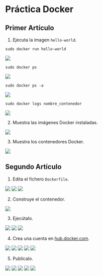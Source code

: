 # Práctica Docker

## Primer Artículo
1. Ejecuta la imagen `hello-world`.

```
sudo docker run hello-world
```

![](/Tema3/img/Screenshot_15.png)

```
sudo docker ps
```

![](/Tema3/img/Screenshot_16.png)

```
sudo docker ps -a
```

![](/Tema3/img/Screenshot_17.png)

```
sudo docker logs nombre_contenedor
```

![](/Tema3/img/Screenshot_28.png)

2. Muestra las imágenes Docker instaladas.

![](/Tema3/img/Screenshot_19.png)

3. Muestra los contenedores Docker.

![](/Tema3/img/Screenshot_17.png)

## Segundo Artículo

1. Edita el fichero `Dockerfile`.

![](/Tema3/img/Screenshot_46.png)
![](/Tema3/img/Screenshot_47.png)
![](/Tema3/img/Screenshot_48.png)

2. Construye el contenedor.

![](/Tema3/img/Screenshot_49.png)

3. Ejecútalo.

![](/Tema3/img/Screenshot_50.png)
![](/Tema3/img/Screenshot_51.png)
![](/Tema3/img/Screenshot_52.png)

4. Crea una cuenta en [hub.docker.com](https://hub.docker.com).

![](/Tema3/img/Screenshot_53.png)
![](/Tema3/img/Screenshot_54.png)
![](/Tema3/img/Screenshot_55.png)
![](/Tema3/img/Screenshot_56.png)
![](/Tema3/img/Screenshot_57.png)

5. Publícalo.

![](/Tema3/img/Screenshot_58.png)
![](/Tema3/img/Screenshot_59.png)
![](/Tema3/img/Screenshot_60.png)
![](/Tema3/img/Screenshot_61.png)
![](/Tema3/img/Screenshot_62.png)
